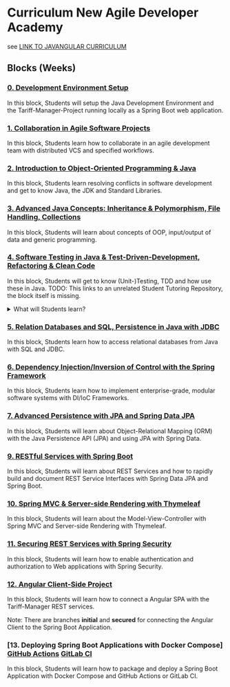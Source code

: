 # Curriculum New Agile Developer Academy

see [LINK TO JAVANGULAR CURRICULUM]()

## Blocks (Weeks)

### [0. Development Environment Setup](blocks/0_Setup/content.md)

In this block, Students will setup the Java Development Environment and the Tariff-Manager-Project running locally as a Spring Boot web application.

### [1. Collaboration in Agile Software Projects](blocks/1_Collaboration/content.md)

In this block, Students learn how to collaborate in an agile development team with distributed VCS and specified workflows.

### [2. Introduction to Object-Oriented Programming & Java](blocks/2_Java_Intro/content.md)

In this block, Students learn resolving conflicts in software development and get to know Java, the JDK and Standard Libraries.

### [3. Advanced Java Concepts: Inheritance & Polymorphism, File Handling, Collections](blocks/3_Advanced_Java/content.md)

In this block, Students will learn about concepts of OOP, input/output of data and generic programming.

### [4. Software Testing in Java & Test-Driven-Development, Refactoring & Clean Code](https://github.com/WildCodeSchool/st-clever-testing-mocking-asserting)

In this block, Students will get to know (Unit-)Testing, TDD and how use these in Java.
TODO: This links to an unrelated Student Tutoring Repository, the block itself is missing.

<details>
    <summary>What will Students learn?</summary>

* What is TDD?
* How to do TDD in Java and Spring (Boot)
* Refactoring, TDD & Clean Code
* Testcategories (Unit, Integration, ...) and Mocking
* Deep Dive: JUnit5, AssertJ, Mockito

</details>

### [5. Relation Databases and SQL, Persistence in Java with JDBC](blocks/5_Java_SQL_JDBC/content.md)

In this block, Students learn how to access relational databases from Java with SQL and JDBC.

### [6. Dependency Injection/Inversion of Control with the Spring Framework](blocks/6_Spring_Introduction/content.md)

In this block, Students learn how to implement enterprise-grade, modular software systems with DI/IoC Frameworks.

### [7. Advanced Persistence with JPA and Spring Data JPA](blocks/7_Spring_Data_JPA/content.md)

In this block, Students will learn about Object-Relational Mapping (ORM) with the Java Persistence API (JPA) and using JPA with Spring Data.

### [9. RESTful Services with Spring Boot](blocks/9_Spring_Boot_REST/content.md)

In this block, Students will learn about REST Services and how to rapidly build and document REST Service Interfaces with Spring Data JPA and Spring Boot.

### [10. Spring MVC & Server-side Rendering with Thymeleaf](blocks/10_REST_Client_HTMX/content.md)

In this block, Students will learn about the Model-View-Controller with Spring MVC and Server-side Rendering with Thymeleaf.

### [11. Securing REST Services with Spring Security](blocks/11_Securing_Spring_Security/content.md)

In this block, Students will learn how to enable authentication and authorization to Web applications with Spring Security. 

### [12. Angular Client-Side Project](https://github.com/WildCodeSchool/angular-tariff-manager-client)

In this block, Students will learn how to connect a Angular SPA with the Tariff-Manager REST services.

Note: There are branches **initial** and **secured** for connecting the Angular Client to the Spring Boot Application. 

### [13. Deploying Spring Boot Applications with Docker Compose] [GitHub Actions](https://github.com/WildCodeSchool/skill2hire-docker-ghactions) [GitLab CI](https://gitlab.com/ice09/skill2hire-docker-gitlabci)

In this block, Students will learn how to package and deploy a Spring Boot Application with Docker Compose and GitHub Actions or GitLab CI.
